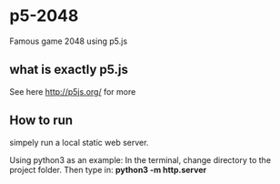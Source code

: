 # p5-2048
Famous game 2048 using p5.js

## what is exactly p5.js
See here http://p5js.org/ for more

## How to run
simpely run a local static web server.

Using python3 as an example:
In the terminal, change directory to the project folder. Then type in:
**python3 -m http.server**

